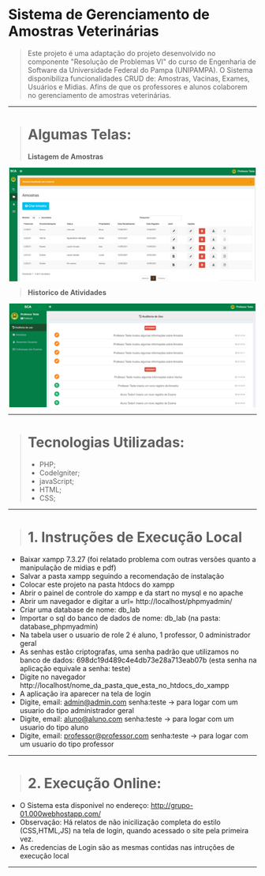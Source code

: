 # Sistema de Gerenciamento de Amostras Veterinárias
> Este projeto é uma adaptação do projeto desenvolvido no componente "Resolução de Problemas VI" do curso de Engenharia de Software da Universidade Federal do Pampa (UNIPAMPA).
> O Sistema disponibiliza funcionalidades CRUD de: Amostras, Vacinas, Exames, Usuários e Midias. Afins de que os professores e alunos colaborem no gerenciamento de amostras veterinárias.


-----------------------

> # Algumas Telas:
> **Listagem de Amostras**
<p align="center">
    <img align="center" width="500" src="https://github.com/lucasabner/laboratorio-virologia/blob/main/exemplo_telas/Amostras.PNG" style="max-width:100%;">
</p>

> **Historico de Atividades**
<p align="center">
    <img align="center" width="500" src="https://github.com/lucasabner/laboratorio-virologia/blob/main/exemplo_telas/AuditoriaUso.PNG" style="max-width:100%;">
</p>


-----------------------

> # Tecnologias Utilizadas:
> + PHP;
> + CodeIgniter;
> + javaScript;
> + HTML;
> + CSS;

-----------------------

> # 1. **Instruções de Execução Local**
- Baixar xampp 7.3.27 (foi relatado problema com outras versões quanto a manipulação de midias e pdf)
- Salvar a pasta xampp seguindo a recomendação de instalação
- Colocar este projeto na pasta htdocs do xampp
- Abrir o painel de controle do xampp e da start no mysql e no apache
- Abrir um navegador e digitar a url= http://localhost/phpmyadmin/
- Criar uma database de nome: db_lab
- Importar o sql do banco de dados de nome: db_lab (na pasta: database_phpmyadmin)
- Na tabela user o usuario de role 2 é aluno, 1 professor, 0 administrador geral
- As senhas estão criptografas, uma senha padrão que utilizamos no banco de dados: 698dc19d489c4e4db73e28a713eab07b  (esta senha na aplicação equivale a senha: teste)
- Digite no navegador http://localhost/nome_da_pasta_que_esta_no_htdocs_do_xampp
- A aplicação ira aparecer na tela de login
- Digite, email: admin@admin.com            senha:teste   -> para logar com um usuario do tipo administrador geral
- Digite, email: aluno@aluno.com            senha:teste   -> para logar com um usuario do tipo aluno
- Digite, email: professor@professor.com    senha:teste   -> para logar com um usuario do tipo professor

-----------------------

> # 2. **Execução Online**:
- O Sistema esta disponivel no endereço: http://grupo-01.000webhostapp.com/
- Observação: Há relatos de não inicilização completa do estilo (CSS,HTML,JS) na tela de login, quando acessado o site pela primeira vez.
- As credencias de Login são as mesmas contidas nas intruções de execução local

-----------------------
